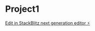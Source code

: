 # Project1

[Edit in StackBlitz next generation editor ⚡️](https://stackblitz.com/~/github.com/Maosquall/Project1)